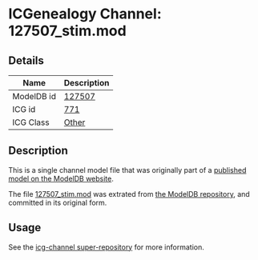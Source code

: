 # ICGenealogy Channel: 127507\_stim.mod

## Details

Name | Description
---- | -----------
ModelDB id | [127507](http://senselab.med.yale.edu/ModelDB/ShowModel.cshtml?model=127507)
ICG id | [771](http://icg.neurotheory.ox.ac.uk/channels/other/771)
ICG Class | [Other](http://icg.neurotheory.ox.ac.uk/channels/other)

## Description

This is a single channel model file that was originally part of a [published model on the ModelDB website](http://senselab.med.yale.edu/mModelDB/ShowModel.cshtml?model=127507).

The file [127507\_stim.mod](127507_stim.mod) was extrated from [the ModelDB repository](http://senselab.med.yale.edu/ModelDB/ShowModel.cshtml?model=127507), and committed in its original form.

## Usage

See the [icg-channel super-repository](https://github.com/icgenealogy/icg-channels) for more information.